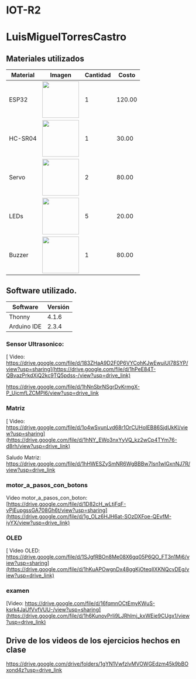 # IOT-R2
# LuisMiguelTorresCastro

## Materiales utilizados
|Material|Imagen|Cantidad|Costo|
|--|--|--|--|
|ESP32|<img src="https://github.com/user-attachments/assets/0d280367-493e-4f7c-a587-36e1f822116b" width="100"/>|1|120.00|
|HC-SR04|<img width="100" src="https://github.com/user-attachments/assets/e8f3a364-83e3-4194-9eb1-15547012fb1b" />|1|30.00|
|Servo|<img src="https://encrypted-tbn0.gstatic.com/images?q=tbn:ANd9GcSCS2LOM7XetEE4N0_B1KxJhYDKp9Ve8MIXiA&s" width="100"/>|2|80.00|
|LEDs|<img src="https://encrypted-tbn0.gstatic.com/images?q=tbn:ANd9GcRCrORWYeYGwKMV-8mKFk_LDyt8DU1EhKOpXQ&s" width="100"/>|5|20.00|
|Buzzer|<img src="https://th.bing.com/th/id/OIP.ux9IEUTGIihWYCG_bb4LEAHaHa?w=196&h=196&c=7&r=0&o=5&dpr=1.3&pid=1.7" width="100"/>|1|80.00|

## Software utilizado.
|Software|Versión|
|--|--|
|Thonny|4.1.6|
|Arduino IDE|2.3.4|

### Sensor Ultrasonico:

[ Video: https://drive.google.com/file/d/183ZHaA9D2F0P6VYCohKJwEwuiUI78SYP/view?usp=sharing](https://drive.google.com/file/d/1hPeE84T-QBvazPrkdXiQ2kc9TQ5pdss-/view?usp=drive_link)

https://drive.google.com/file/d/1hNnSbrNSgrDvKrmgX-P_UicmfLZCMPl6/view?usp=drive_link

### Matriz

[ Video: https://drive.google.com/file/d/1o4wSvunLvd68r1OrCUHoIEB86SjdUkKl/view?usp=sharing](https://drive.google.com/file/d/1hNY_EWo3nxYyVQ_kz2wCp4TYm76-d8rh/view?usp=drive_link)

 Saludo Matriz: 
 https://drive.google.com/file/d/1hHWESZySmNR6WgBBBw7Isn1wlGxnNJ7R/view?usp=drive_link


### motor_a_pasos_con_botons

 Video motor_a_pasos_con_boton: [https://drive.google.com/file/d/1D82cH_wLtjFqF-vPjEupgssGA708Gh6t/view?usp=sharing](https://drive.google.com/file/d/1g_OLz6HJH6at-SOzDXFoe-QEvfM-iyYX/view?usp=drive_link)
 

### OLED

[ Video OLED: https://drive.google.com/file/d/1SJgfRBOn8Me08X6gq05P6QO_FT3n1Mj6/view?usp=sharing](https://drive.google.com/file/d/1hKuAPOwgnDx48ggKjOteqIlXKNQcvDEg/view?usp=drive_link)

### examen

 [Video: https://drive.google.com/file/d/16fqmnOCtEmyKWuS-ksrk4JaUfVvfVUU-/view?usp=sharing](https://drive.google.com/file/d/1h6KunovPrIi9LJRhlmj_kxWEie9CUgx1/view?usp=drive_link)
 

## Drive de los videos de los ejercicios hechos en clase
[
https://drive.google.com/drive/folders/1gYN1VwfzlvMVOWGEdzm45k9bBOxond4z?usp=drive_link
](https://drive.google.com/drive/folders/1gYN1VwfzlvMVOWGEdzm45k9bBOxond4z?usp=drive_link)
